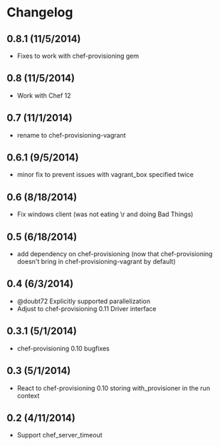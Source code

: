 # Changelog

## 0.8.1 (11/5/2014)

- Fixes to work with chef-provisioning gem

## 0.8 (11/5/2014)

- Work with Chef 12

## 0.7 (11/1/2014)

- rename to chef-provisioning-vagrant

## 0.6.1 (9/5/2014)

- minor fix to prevent issues with vagrant_box specified twice

## 0.6 (8/18/2014)

- Fix windows client (was not eating \r and doing Bad Things)

## 0.5 (6/18/2014)

- add dependency on chef-provisioning (now that chef-provisioning doesn't bring in chef-provisioning-vagrant by default)

## 0.4 (6/3/2014)

- @doubt72 Explicitly supported parallelization
- Adjust to chef-provisioning 0.11 Driver interface

## 0.3.1 (5/1/2014)

- chef-provisioning 0.10 bugfixes

## 0.3 (5/1/2014)

- React to chef-provisioning 0.10 storing with_provisioner in the run context

## 0.2 (4/11/2014)

- Support chef_server_timeout
